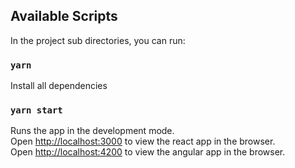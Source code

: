 ## Available Scripts

In the project sub directories, you can run:
### `yarn`

Install all dependencies
### `yarn start`

Runs the app in the development mode.\
Open [http://localhost:3000](http://localhost:3000) to view the react app  in the browser.\
Open [http://localhost:4200](http://localhost:4200) to view the angular app in the browser.

